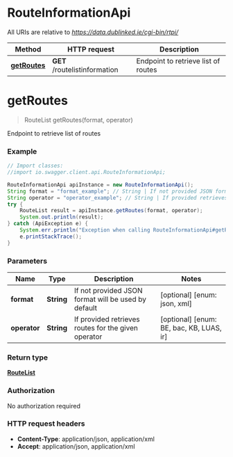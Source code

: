 # RouteInformationApi

All URIs are relative to *https://data.dublinked.ie/cgi-bin/rtpi/*

Method | HTTP request | Description
------------- | ------------- | -------------
[**getRoutes**](RouteInformationApi.md#getRoutes) | **GET** /routelistinformation | Endpoint to retrieve list of routes


<a name="getRoutes"></a>
# **getRoutes**
> RouteList getRoutes(format, operator)

Endpoint to retrieve list of routes

### Example
```java
// Import classes:
//import io.swagger.client.api.RouteInformationApi;

RouteInformationApi apiInstance = new RouteInformationApi();
String format = "format_example"; // String | If not provided JSON format will be used by default
String operator = "operator_example"; // String | If provided retrieves routes for the given operator
try {
    RouteList result = apiInstance.getRoutes(format, operator);
    System.out.println(result);
} catch (ApiException e) {
    System.err.println("Exception when calling RouteInformationApi#getRoutes");
    e.printStackTrace();
}
```

### Parameters

Name | Type | Description  | Notes
------------- | ------------- | ------------- | -------------
 **format** | **String**| If not provided JSON format will be used by default | [optional] [enum: json, xml]
 **operator** | **String**| If provided retrieves routes for the given operator | [optional] [enum: BE, bac, KB, LUAS, ir]

### Return type

[**RouteList**](RouteList.md)

### Authorization

No authorization required

### HTTP request headers

 - **Content-Type**: application/json, application/xml
 - **Accept**: application/json, application/xml

